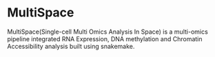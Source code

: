 # MultiSpace
MultiSpace(Single-cell Multi Omics Analysis In Space) is a multi-omics pipeline integrated RNA Expression, DNA methylation and Chromatin Accessibility analysis built using snakemake.
